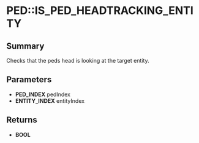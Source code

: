# PED::IS_PED_HEADTRACKING_ENTITY

## Summary
Checks that the peds head is looking at the target entity.

## Parameters
* **PED_INDEX** pedIndex
* **ENTITY_INDEX** entityIndex

## Returns
* **BOOL**
